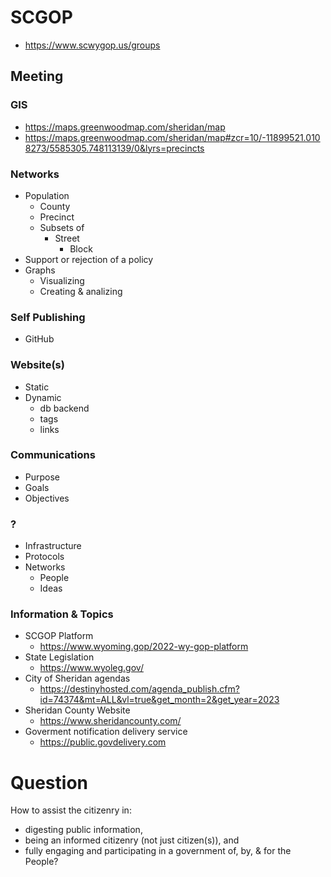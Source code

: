 # SCGOP
- https://www.scwygop.us/groups

## Meeting

### GIS
- https://maps.greenwoodmap.com/sheridan/map
- https://maps.greenwoodmap.com/sheridan/map#zcr=10/-11899521.0108273/5585305.748113139/0&lyrs=precincts

### Networks
- Population
  - County
  - Precinct
  - Subsets of
    - Street  
      - Block 
- Support or rejection of a policy
- Graphs
  - Visualizing
  - Creating & analizing 

### Self Publishing
- GitHub

### Website(s)
- Static
- Dynamic
  - db backend
  - tags
  - links 

### Communications
- Purpose
- Goals
- Objectives

### ?
- Infrastructure
- Protocols
- Networks
  - People
  - Ideas
 
### Information & Topics
- SCGOP Platform
  - https://www.wyoming.gop/2022-wy-gop-platform
- State Legislation 
  - https://www.wyoleg.gov/
- City of Sheridan agendas
  - https://destinyhosted.com/agenda_publish.cfm?id=74374&mt=ALL&vl=true&get_month=2&get_year=2023
- Sheridan County Website
  - https://www.sheridancounty.com/
- Goverment notification delivery service
  - https://public.govdelivery.com


# Question
How to assist the citizenry in: 
- digesting public information,
- being an informed citizenry (not just citizen(s)), and
- fully engaging and participating in a government of, by, & for the People?
 
